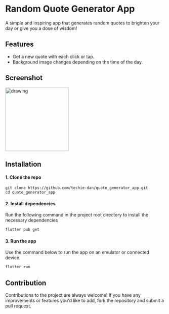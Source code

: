 # Random Quote Generator App
A simple and inspiring app that generates random quotes to brighten your day or give you a dose of wisdom!

## Features
- Get a new quote with each click or tap.
- Background image changes depending on the time of the day.

## Screenshot

<img src="https://github.com/user-attachments/assets/1839e226-823f-443e-af7c-b49657a16a55" alt="drawing" width="200"/>

## Installation

#### 1. Clone the repo
```
git clone https://github.com/techie-dan/quote_generator_app.git
cd quote_generator_app
```

#### 2. Install dependencies

Run the following command in the project root directory to install the necessary dependencies

```bash
flutter pub get
```

#### 3. Run the app

Use the command below to run the app on an emulator or connected device.

```bash
flutter run
```
## Contribution

Contributions to the project are always welcome! If you have any improvements or features you'd like to add, fork the repository and submit a pull request.





